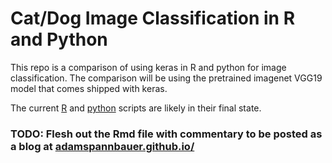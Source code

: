 # Cat/Dog Image Classification in R and Python

This repo is a comparison of using keras in R and python for image classification.  The comparison will be using the pretrained imagenet VGG19 model that comes shipped with keras.

The current [R](keras_vgg19_cat_dog.R) and [python](keras_vgg19_cat_dog.py) scripts are likely in their final state.

### TODO: Flesh out the Rmd file with commentary to be posted as a blog at [adamspannbauer.github.io/](https://adamspannbauer.github.io/)
